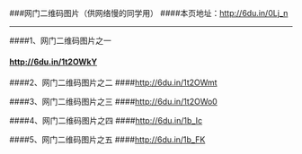 ###网门二维码图片（供网络慢的同学用）
####本页地址：http://6du.in/0Lj_n
***
####1、网门二维码图片之一
#### http://6du.in/1t2OWkY 

####2、网门二维码图片之二 
####http://6du.in/1t2OWmt

####3、网门二维码图片之三 
####http://6du.in/1t2OWo0

####4、网门二维码图片之四
####http://6du.in/1b_Ic

####5、网门二维码图片之五
####http://6du.in/1b_FK
